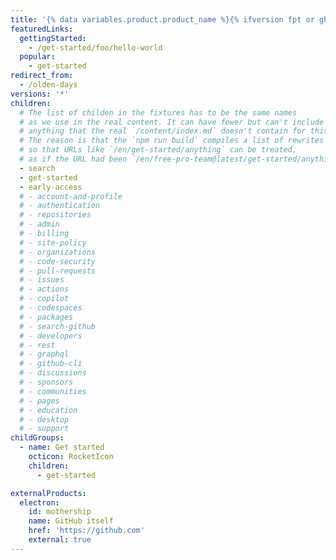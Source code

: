 ```yaml
---
title: '{% data variables.product.product_name %}{% ifversion fpt or ghec%}.com{% endif %} Fixture Documentation'
featuredLinks:
  gettingStarted:
    - /get-started/foo/hello-world
  popular:
    - get-started
redirect_from:
  - /olden-days
versions: '*'
children:
  # The list of childen in the fixtures has to be the same names
  # as we use in the real content. It can have fewer but can't include
  # anything that the real `/content/index.md` doesn't contain for this.
  # The reason is that the `npm run build` compiles a list of rewrites
  # so that URLs like `/en/get-started/anything` can be treated,
  # as if the URL had been `/en/free-pro-team@latest/get-started/anything`.
  - search
  - get-started
  - early-access
  # - account-and-profile
  # - authentication
  # - repositories
  # - admin
  # - billing
  # - site-policy
  # - organizations
  # - code-security
  # - pull-requests
  # - issues
  # - actions
  # - copilot
  # - codespaces
  # - packages
  # - search-github
  # - developers
  # - rest
  # - graphql
  # - github-cli
  # - discussions
  # - sponsors
  # - communities
  # - pages
  # - education
  # - desktop
  # - support
childGroups:
  - name: Get started
    octicon: RocketIcon
    children:
      - get-started

externalProducts:
  electron:
    id: mothership
    name: GitHub itself
    href: 'https://github.com'
    external: true
---
```

